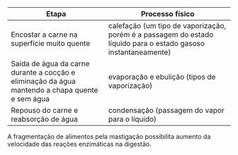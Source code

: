 | Etapa                                                                                           | Processo físico                                                                                                |
|-------------------------------------------------------------------------------------------------|----------------------------------------------------------------------------------------------------------------|
| Encostar a carne na superfície muito quente                                                     | calefação (um tipo de vaporização, porém é a passagem do estado líquido para o estado gasoso instantaneamente) |
| Saída de água da carne durante a cocção e eliminação da água mantendo a chapa quente e sem água | evaporação e ebulição (tipos de vaporização)                                                                   |
| Repouso do carne e reabsorção de água                                                           | condensação (passagem do vapor para o líquido)                                                                 |
A fragmentação de alimentos pela mastigação possibilita aumento da velocidade das reações enzimáticas na digestão.